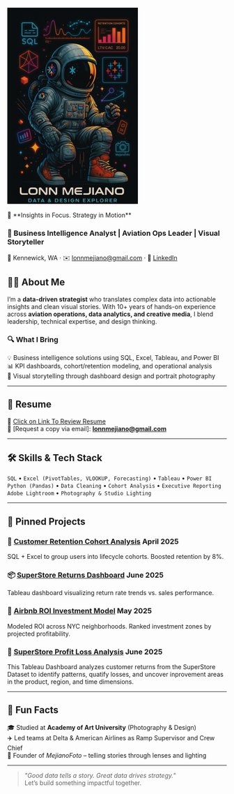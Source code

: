 <p align="left">
  <img src="https://raw.githubusercontent.com/lonnmejiano/lonnmejiano-data-bia/main/cover/space-man-cover.png" alt="Lonn Mejiano Banner" width="300"/>
</p>




<div align="left">
  🎯 **Insights in Focus. Strategy in Motion**


</div>


### 🎯 Business Intelligence Analyst | Aviation Ops Leader | Visual Storyteller  
📍 Kennewick, WA · ✉️ lonnmejiano@gmail.com · 🔗 [LinkedIn](https://www.linkedin.com/in/lonnmejiano) 



## 👨‍💻 About Me

I’m a **data-driven strategist** who translates complex data into actionable insights and clean visual stories. With 10+ years of hands-on experience across **aviation operations, data analytics, and creative media**, I blend leadership, technical expertise, and design thinking.

### 🔍 What I Bring
💡 Business intelligence solutions using SQL, Excel, Tableau, and Power BI  
 📊 KPI dashboards, cohort/retention modeling, and operational analysis  
 📸 Visual storytelling through dashboard design and portrait photography

---

## 📄 Resume

📎 [Click on Link To Review Resume](https://github.com/lonnmejiano/resume-sample)  
📧 [Request a copy via email]: **lonnmejiano@gmail.com**

---

## 🛠️ Skills & Tech Stack

`SQL` • `Excel (PivotTables, VLOOKUP, Forecasting)` • `Tableau` • `Power BI`  
`Python (Pandas)` • `Data Cleaning` • `Cohort Analysis` • `Executive Reporting`  
`Adobe Lightroom` • `Photography & Studio Lighting`

---

## 🔗 Pinned Projects

### 🧩 [Customer Retention Cohort Analysis](https://github.com/lonnmejiano/cohort-analysis)  April 2025
 SQL + Excel to group users into lifecycle cohorts. Boosted retention by 8%.

### 📦 [SuperStore Returns Dashboard](https://github.com/lonnmejiano/superstore-returns-dashboard)  June 2025
 Tableau dashboard visualizing return rate trends vs. sales performance.

### 🏡 [Airbnb ROI Investment Model](https://github.com/lonnmejiano/airbnb-manhattan)  May 2025
 Modeled ROI across NYC neighborhoods. Ranked investment zones by projected profitability.

 ### 🏡 [SuperStore Profit Loss Analysis](https://github.com/lonnmejiano/superstore-profit-loss-analysis) June 2025
   This Tableau Dashboard analyzes customer returns from the SuperStore Dataset to identify patterns, quatify losses, and uncover inprovement areas in the product, region, and time dimensions.

---

## 🧠 Fun Facts

🎓 Studied at **Academy of Art University** (Photography & Design)  
 ✈️ Led teams at Delta & American Airlines as Ramp Supervisor and Crew Chief  
 📸 Founder of *MejianoFoto* – telling stories through lenses and lighting

---

> *"Good data tells a story. Great data drives strategy."*  
Let’s build something impactful together.
